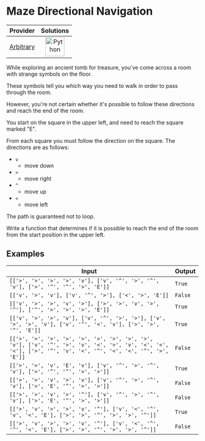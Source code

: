 # Maze Directional Navigation

<!-- INFO TABLE BEGIN -->

| Provider                                          | Solutions                                                                                                                                        |
| :-----------------------------------------------: | :----------------------------------------------------------------------------------------------------------------------------------------------: |
| [Arbitrary](../../../docs/providers/Arbitrary.md) | [<img src="https://res.cloudinary.com/rascaltwo/image/upload/v1631924087/python_xzdlti.svg" alt="Python" title="Python" width="50" />](solve.py) |

<!-- INFO TABLE END -->

While exploring an ancient tomb for treasure, you've come across a room with strange symbols on the floor.

These symbols tell you which way you need to walk in order to pass through the room.

However, you're not certain whether it's possible to follow these directions and reach the end of the room.

You start on the square in the upper left, and need to reach the square marked "E".

From each square you must follow the direction on the square. The directions are as follows:

- `v`
  - move down
- `>`
  - move right
- `^`
  - move up
- `<`
  - move left

The path is guaranteed not to loop.

Write a function that determines if it is possible to reach the end of the room from the start position in the upper left.

## Examples

| Input                                                                                                                                                          | Output  |
| -------------------------------------------------------------------------------------------------------------------------------------------------------------- | ------- |
| `[['>', '>', '>', '>', 'v'], ['v', '^', '>', '^', 'v'], ['>', '^', '^', '>', 'E']]`                                                                            | `True`  |
| `[['v', '>', 'v'], ['v', '^', '>'], ['<', '>', 'E']]`                                                                                                          | `False` |
| `[['v', '>', '>', 'v', '>'], ['>', '>', 'v', '>', '^'], ['^', '>', '>', '>', 'E']]`                                                                            | `True`  |
| `[['v', '>', '>', 'v'], ['v', '^', '>', '>'], ['v', '>', '>', 'v'], ['v', '^', '<', 'v'], ['>', '>', '^', 'E']]`                                               | `True`  |
| `[['>', '>', '>', '>', '>', '>', '>', '>', '>', 'v'], ['v', '^', '>', 'v', '<', '>', 'v', '<', '<', '<'], ['>', '^', 'v', '<', '^', '<', '<', '^', '>', 'E']]` | `False` |
| `[['>', '>', 'v', 'E', 'v'], ['v', '^', '>', '^', 'v'], ['>', '^', '^', '>', '>']]`                                                                            | `True`  |
| `[['>', '>', 'v', '>', 'v'], ['v', '^', '>', '^', 'v'], ['>', 'E', '^', '>', '>']]`                                                                            | `False` |
| `[['>', '>', 'v', '>', '^'], ['v', '^', '>', '^', 'v'], ['>', 'E', '^', '>', '>']]`                                                                            | `False` |
| `[['>', 'v', '>', '>', 'v', '^'], ['v', '<', '^', 'v', '<', 'E'], ['>', '>', '^', '>', '>', '^']]`                                                             | `True`  |
| `[['>', 'v', '>', '>', 'v', '^'], ['v', '<', '^', '^', '<', 'E'], ['>', '>', '^', '>', '>', '^']]`                                                             | `False` |
